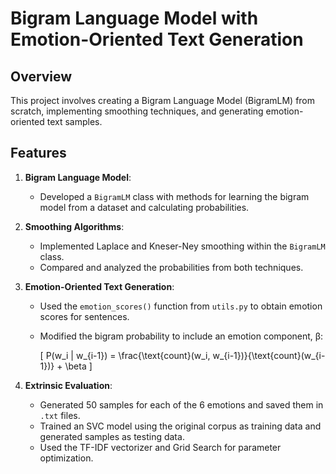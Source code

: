 # Bigram Language Model with Emotion-Oriented Text Generation

## Overview

This project involves creating a Bigram Language Model (BigramLM) from scratch, implementing smoothing techniques, and generating emotion-oriented text samples.

## Features

1. **Bigram Language Model**:
    - Developed a `BigramLM` class with methods for learning the bigram model from a dataset and calculating probabilities.

2. **Smoothing Algorithms**:
    - Implemented Laplace and Kneser-Ney smoothing within the `BigramLM` class.
    - Compared and analyzed the probabilities from both techniques.

3. **Emotion-Oriented Text Generation**:
    - Used the `emotion_scores()` function from `utils.py` to obtain emotion scores for sentences.
    - Modified the bigram probability to include an emotion component, β:

      \[
      P(w_i | w_{i-1}) = \frac{\text{count}(w_i, w_{i-1})}{\text{count}(w_{i-1})} + \beta
      \]

4. **Extrinsic Evaluation**:
    - Generated 50 samples for each of the 6 emotions and saved them in `.txt` files.
    - Trained an SVC model using the original corpus as training data and generated samples as testing data.
    - Used the TF-IDF vectorizer and Grid Search for parameter optimization.

